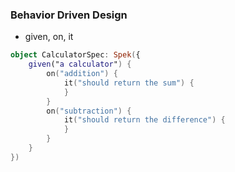 ### Behavior Driven Design
- given, on, it
```kotlin
object CalculatorSpec: Spek({
    given("a calculator") {
        on("addition") {
            it("should return the sum") {
            }
        }
        on("subtraction") {
            it("should return the difference") {
            }
        }
    }
})
```
